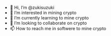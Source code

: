 - 👋 Hi, I’m @zukisuzuki
- 👀 I’m interested in mining crypto
- 🌱 I’m currently learning to mine crypto
- 💞️ I’m looking to collaborate on crypto
- 📫 How to reach me in softwere to mine crypto


<!---
zukisuzuki/zukisuzuki is a ✨ special ✨ repository because its `README.md` (this file) appears on your GitHub profile.
You can click the Preview link to take a look at your changes.
--->
